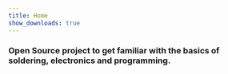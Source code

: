 ```yaml
---
title: Home
show_downloads: true
---
```

### Open Source project to get familiar with the basics of soldering, electronics and programming.
